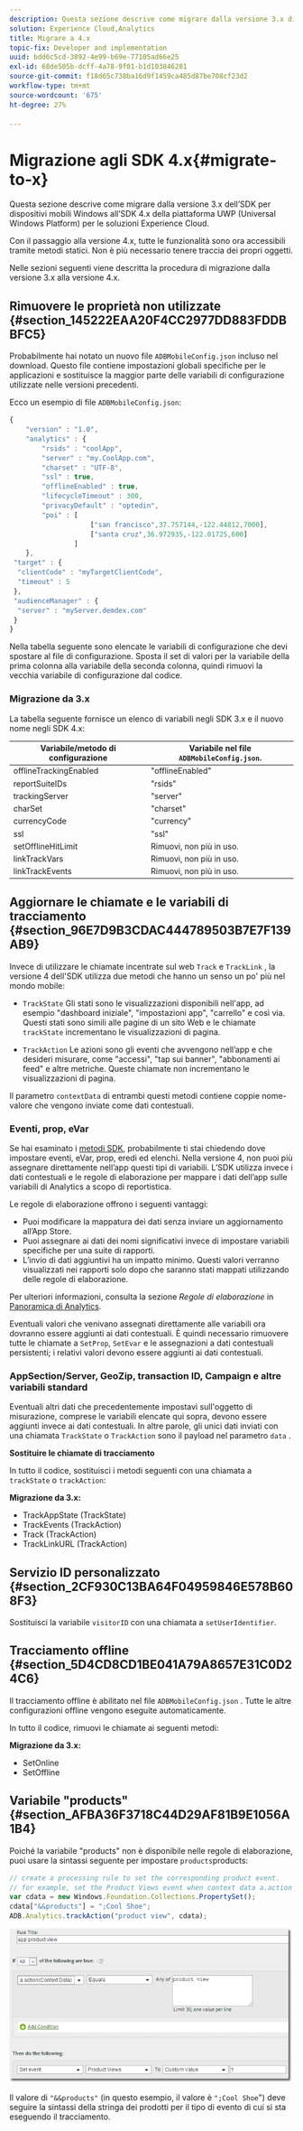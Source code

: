 ```yaml
---
description: Questa sezione descrive come migrare dalla versione 3.x di un precedente SDK Windows Mobile all’SDK 4.x della piattaforma UWP (Universal Windows Platform) per le soluzioni Experience Cloud.
solution: Experience Cloud,Analytics
title: Migrare a 4.x
topic-fix: Developer and implementation
uuid: bdd6c5cd-3892-4e99-b69e-77105ad66e25
exl-id: 68de505b-dcff-4a78-9f01-b1d103846281
source-git-commit: f18d65c738ba16d9f1459ca485d87be708cf23d2
workflow-type: tm+mt
source-wordcount: '675'
ht-degree: 27%

---
```


# Migrazione agli SDK 4.x{#migrate-to-x}

Questa sezione descrive come migrare dalla versione 3.x dell’SDK per dispositivi mobili Windows all’SDK 4.x della piattaforma UWP (Universal Windows Platform) per le soluzioni Experience Cloud.

Con il passaggio alla versione 4.x, tutte le funzionalità sono ora accessibili tramite metodi statici. Non è più necessario tenere traccia dei propri oggetti.

Nelle sezioni seguenti viene descritta la procedura di migrazione dalla versione 3.x alla versione 4.x.

## Rimuovere le proprietà non utilizzate {#section_145222EAA20F4CC2977DD883FDDBBFC5}

Probabilmente hai notato un nuovo file `ADBMobileConfig.json` incluso nel download. Questo file contiene impostazioni globali specifiche per le applicazioni e sostituisce la maggior parte delle variabili di configurazione utilizzate nelle versioni precedenti.

Ecco un esempio di file `ADBMobileConfig.json`:

```js
{ 
    "version" : "1.0", 
    "analytics" : { 
        "rsids" : "coolApp", 
        "server" : "my.CoolApp.com", 
        "charset" : "UTF-8", 
        "ssl" : true, 
        "offlineEnabled" : true, 
        "lifecycleTimeout" : 300, 
        "privacyDefault" : "optedin", 
        "poi" : [ 
                    ["san francisco",37.757144,-122.44812,7000], 
                    ["santa cruz",36.972935,-122.01725,600] 
                ] 
    }, 
 "target" : { 
  "clientCode" : "myTargetClientCode", 
  "timeout" : 5 
 }, 
 "audienceManager" : { 
  "server" : "myServer.demdex.com" 
 } 
}
```

Nella tabella seguente sono elencate le variabili di configurazione che devi spostare al file di configurazione. Sposta il set di valori per la variabile della prima colonna alla variabile della seconda colonna, quindi rimuovi la vecchia variabile di configurazione dal codice.

### Migrazione da 3.x

La tabella seguente fornisce un elenco di variabili negli SDK 3.x e il nuovo nome negli SDK 4.x:

| Variabile/metodo di configurazione | Variabile nel file `ADBMobileConfig.json`. |
|--- |--- |
| offlineTrackingEnabled | &quot;offlineEnabled&quot; |
| reportSuiteIDs | &quot;rsids&quot; |
| trackingServer | &quot;server&quot; |
| charSet | &quot;charset&quot; |
| currencyCode | &quot;currency&quot; |
| ssl | &quot;ssl&quot; |
| setOfflineHitLimit | Rimuovi, non più in uso. |
| linkTrackVars | Rimuovi, non più in uso. |
| linkTrackEvents | Rimuovi, non più in uso. |

## Aggiornare le chiamate e le variabili di tracciamento {#section_96E7D9B3CDAC444789503B7E7F139AB9}

Invece di utilizzare le chiamate incentrate sul web `Track` e `TrackLink` , la versione 4 dell&#39;SDK utilizza due metodi che hanno un senso un po&#39; più nel mondo mobile:

* `TrackState` Gli stati sono le visualizzazioni disponibili nell&#39;app, ad esempio &quot;dashboard iniziale&quot;, &quot;impostazioni app&quot;, &quot;carrello&quot; e così via. Questi stati sono simili alle pagine di un sito Web e le chiamate `trackState` incrementano le visualizzazioni di pagina.

* `TrackAction` Le azioni sono gli eventi che avvengono nell’app e che desideri misurare, come &quot;accessi&quot;, &quot;tap sui banner&quot;, &quot;abbonamenti ai feed&quot; e altre metriche. Queste chiamate non incrementano le visualizzazioni di pagina.

Il parametro `contextData` di entrambi questi metodi contiene coppie nome-valore che vengono inviate come dati contestuali.

### Eventi, prop, eVar

Se hai esaminato i [metodi SDK](/help/universal-windows/c-configuration/methods.md), probabilmente ti stai chiedendo dove impostare eventi, eVar, prop, eredi ed elenchi. Nella versione 4, non puoi più assegnare direttamente nell’app questi tipi di variabili. L’SDK utilizza invece i dati contestuali e le regole di elaborazione per mappare i dati dell’app sulle variabili di Analytics a scopo di reportistica.

Le regole di elaborazione offrono i seguenti vantaggi:

* Puoi modificare la mappatura dei dati senza inviare un aggiornamento all’App Store.
* Puoi assegnare ai dati dei nomi significativi invece di impostare variabili specifiche per una suite di rapporti.
* L’invio di dati aggiuntivi ha un impatto minimo. Questi valori verranno visualizzati nei rapporti solo dopo che saranno stati mappati utilizzando delle regole di elaborazione.

Per ulteriori informazioni, consulta la sezione *Regole di elaborazione* in [Panoramica di Analytics](/help/universal-windows/analytics/analytics.md).

Eventuali valori che venivano assegnati direttamente alle variabili ora dovranno essere aggiunti ai dati contestuali. È quindi necessario rimuovere tutte le chiamate a `SetProp`, `SetEvar` e le assegnazioni a dati contestuali persistenti; i relativi valori devono essere aggiunti ai dati contestuali.

### AppSection/Server, GeoZip, transaction ID, Campaign e altre variabili standard

Eventuali altri dati che precedentemente impostavi sull&#39;oggetto di misurazione, comprese le variabili elencate qui sopra, devono essere aggiunti invece ai dati contestuali. In altre parole, gli unici dati inviati con una chiamata `TrackState` o `TrackAction` sono il payload nel parametro `data` .

**Sostituire le chiamate di tracciamento**

In tutto il codice, sostituisci i metodi seguenti con una chiamata a `trackState` o `trackAction`:

**Migrazione da 3.x:**

* TrackAppState (TrackState)
* TrackEvents (TrackAction)
* Track (TrackAction)
* TrackLinkURL (TrackAction)

## Servizio ID personalizzato {#section_2CF930C13BA64F04959846E578B608F3}

Sostituisci la variabile `visitorID` con una chiamata a `setUserIdentifier`.

## Tracciamento offline {#section_5D4CD8CD1BE041A79A8657E31C0D24C6}

Il tracciamento offline è abilitato nel file `ADBMobileConfig.json` . Tutte le altre configurazioni offline vengono eseguite automaticamente.

In tutto il codice, rimuovi le chiamate ai seguenti metodi:

**Migrazione da 3.x:**

* SetOnline
* SetOffline

## Variabile &quot;products&quot;  {#section_AFBA36F3718C44D29AF81B9E1056A1B4}

Poiché la variabile &quot;products&quot; non è disponibile nelle regole di elaborazione, puoi usare la sintassi seguente per impostare `products`products:

```js
// create a processing rule to set the corresponding product event. 
// for example, set the Product Views event when context data a.action = "product view" 
var cdata = new Windows.Foundation.Collections.PropertySet(); 
cdata["&&products"] = ";Cool Shoe"; 
ADB.Analytics.trackAction("product view", cdata);
```

![](assets/prod-view.png)

Il valore di `"&&products"` (in questo esempio, il valore è `";Cool Shoe`&quot;) deve seguire la sintassi della stringa dei prodotti per il tipo di evento di cui si sta eseguendo il tracciamento.
